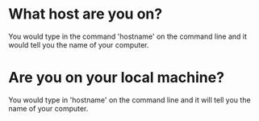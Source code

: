 # What host are you on?
You would type in the command 'hostname' on the command line and it would tell you the name of your
computer.

# Are you on your local machine?
You would type in 'hostname' on the command line and it will tell you the name of your computer.






